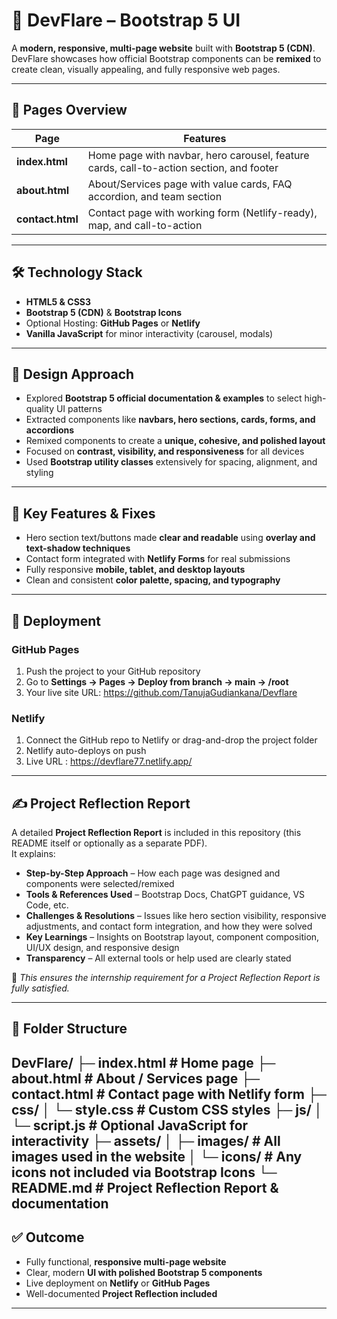 # 🚀 DevFlare – Bootstrap 5 UI

A **modern, responsive, multi-page website** built with **Bootstrap 5 (CDN)**.  
DevFlare showcases how official Bootstrap components can be **remixed** to create clean, visually appealing, and fully responsive web pages.

---

## 🌟 Pages Overview

| Page | Features |
|------|----------|
| **index.html** | Home page with navbar, hero carousel, feature cards, call-to-action section, and footer |
| **about.html** | About/Services page with value cards, FAQ accordion, and team section |
| **contact.html** | Contact page with working form (Netlify-ready), map, and call-to-action |

---

## 🛠️ Technology Stack

- **HTML5 & CSS3**  
- **Bootstrap 5 (CDN)** & **Bootstrap Icons**  
- Optional Hosting: **GitHub Pages** or **Netlify**  
- **Vanilla JavaScript** for minor interactivity (carousel, modals)

---

## 🎨 Design Approach

- Explored **Bootstrap 5 official documentation & examples** to select high-quality UI patterns  
- Extracted components like **navbars, hero sections, cards, forms, and accordions**  
- Remixed components to create a **unique, cohesive, and polished layout**  
- Focused on **contrast, visibility, and responsiveness** for all devices  
- Used **Bootstrap utility classes** extensively for spacing, alignment, and styling

---

## 🔧 Key Features & Fixes

- Hero section text/buttons made **clear and readable** using **overlay and text-shadow techniques**  
- Contact form integrated with **Netlify Forms** for real submissions  
- Fully responsive **mobile, tablet, and desktop layouts**  
- Clean and consistent **color palette, spacing, and typography**  

---

## 🚀 Deployment

### GitHub Pages
1. Push the project to your GitHub repository  
2. Go to **Settings → Pages → Deploy from branch → main → /root**  
3. Your live site URL:  https://github.com/TanujaGudiankana/Devflare


### Netlify
1. Connect the GitHub repo to Netlify or drag-and-drop the project folder  
2. Netlify auto-deploys on push  
3. Live URL : https://devflare77.netlify.app/


---

## ✍️ Project Reflection Report

A detailed **Project Reflection Report** is included in this repository (this README itself or optionally as a separate PDF).  
It explains:  

- **Step-by-Step Approach** – How each page was designed and components were selected/remixed  
- **Tools & References Used** – Bootstrap Docs, ChatGPT guidance, VS Code, etc.  
- **Challenges & Resolutions** – Issues like hero section visibility, responsive adjustments, and contact form integration, and how they were solved  
- **Key Learnings** – Insights on Bootstrap layout, component composition, UI/UX design, and responsive design  
- **Transparency** – All external tools or help used are clearly stated  

📌 *This ensures the internship requirement for a Project Reflection Report is fully satisfied.*

---

## 📂 Folder Structure

DevFlare/
├─ index.html # Home page
├─ about.html # About / Services page
├─ contact.html # Contact page with Netlify form
├─ css/
│ └─ style.css # Custom CSS styles
├─ js/
│ └─ script.js # Optional JavaScript for interactivity
├─ assets/
│ ├─ images/ # All images used in the website
│ └─ icons/ # Any icons not included via Bootstrap Icons
└─ README.md # Project Reflection Report & documentation
---
## ✅ Outcome

- Fully functional, **responsive multi-page website**  
- Clear, modern **UI with polished Bootstrap 5 components**  
- Live deployment on **Netlify** or **GitHub Pages**  
- Well-documented **Project Reflection included**  

---



